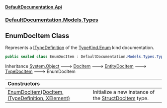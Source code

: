 #### [DefaultDocumentation.Api](index.md 'index')
### [DefaultDocumentation.Models.Types](index.md#DefaultDocumentation.Models.Types 'DefaultDocumentation.Models.Types')

## EnumDocItem Class

Represents a [ITypeDefinition](https_//github.com/icsharpcode/ILSpy 'ICSharpCode.Decompiler.TypeSystem.ITypeDefinition') of the [TypeKind.Enum](https_//github.com/icsharpcode/ILSpy 'ICSharpCode.Decompiler.TypeSystem.TypeKind.Enum') kind documentation.

```csharp
public sealed class EnumDocItem : DefaultDocumentation.Models.Types.TypeDocItem
```

Inheritance [System.Object](https_//docs.microsoft.com/en-us/dotnet/api/System.Object 'System.Object') &#129106; [DocItem](DocItem.md 'DefaultDocumentation.Models.DocItem') &#129106; [EntityDocItem](EntityDocItem.md 'DefaultDocumentation.Models.EntityDocItem') &#129106; [TypeDocItem](TypeDocItem.md 'DefaultDocumentation.Models.Types.TypeDocItem') &#129106; EnumDocItem

| Constructors | |
| :--- | :--- |
| [EnumDocItem(DocItem, ITypeDefinition, XElement)](EnumDocItem.EnumDocItem(DocItem,ITypeDefinition,XElement).md 'DefaultDocumentation.Models.Types.EnumDocItem.EnumDocItem(DefaultDocumentation.Models.DocItem, ITypeDefinition, System.Xml.Linq.XElement)') | Initialize a new instance of the [StructDocItem](StructDocItem.md 'DefaultDocumentation.Models.Types.StructDocItem') type. |
